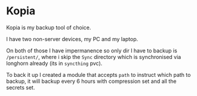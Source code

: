 # Kopia

Kopia is my backup tool of choice.

I have two non-server devices, my PC and my laptop.

On both of those I have impermanence so only dir I have to backup is `/persistent/`, where i skip the `Sync` directory which is synchronised via longhorn already (its in `syncthing` pvc).

To back it up I created a module that accepts `path` to instruct which path to backup, it will backup every 6 hours with compression set and all the secrets set.
